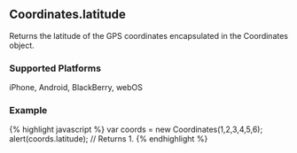 Coordinates.latitude
-----------
Returns the latitude of the GPS coordinates encapsulated in the Coordinates object.

### Supported Platforms ###
iPhone, Android, BlackBerry, webOS

### Example ###
{% highlight javascript %}
	var coords = new Coordinates(1,2,3,4,5,6);
	alert(coords.latitude);
	// Returns 1.
{% endhighlight %}